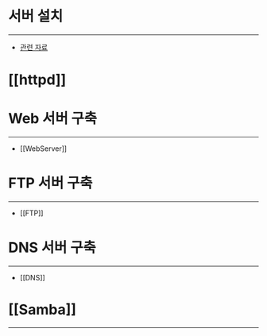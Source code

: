 # 서버 설치
---
- [관련 자료](https://jsson.tistory.com/89)
# [[httpd]]
# Web 서버 구축
---
- [[WebServer]]
# FTP 서버 구축
---
- [[FTP]]

# DNS 서버 구축
---
- [[DNS]]

# [[Samba]]
---
